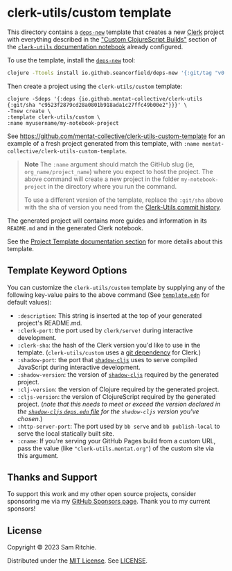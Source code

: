 # clerk-utils/custom template

This directory contains a [`deps-new`][deps-new-url] template that creates a new
[Clerk][clerk-url] project with everything described in the ["Custom
ClojureScript
Builds"](https://clerk-utils.mentat.org/#custom-clojurescript-builds) section of
the [`clerk-utils` documentation notebook][clerk-utils-url] already configured.

To use the template, install the [`deps-new`][deps-new-url] tool:

```sh
clojure -Ttools install io.github.seancorfield/deps-new '{:git/tag "v0.5.0"}' :as new
```

Then create a project using the `clerk-utils/custom` template:

```
clojure -Sdeps '{:deps {io.github.mentat-collective/clerk-utils {:git/sha "c9523f2879cd28a0801b918ada1c27ffc49b00e2"}}}' \
-Tnew create \
:template clerk-utils/custom \
:name myusername/my-notebook-project
```

See https://github.com/mentat-collective/clerk-utils-custom-template for an
example of a fresh project generated from this template, with `:name
mentat-collective/clerk-utils-custom-template`.

> **Note**
> The `:name` argument should match the GitHub slug (ie,
> `org_name/project_name`) where you expect to host the project. The above
> command will create a new project in the folder `my-notebook-project` in the
> directory where you run the command.
>
> To use a different version of the template, replace the `:git/sha` above with
> the sha of version you need from the [Clerk-Utils commit
> history](https://github.com/mentat-collective/Clerk-Utils/commits/main).

The generated project will contains more guides and information in its
`README.md` and in the generated Clerk notebook.

See the [Project Template documentation
section](https://clerk-utils.mentat.org/#project-template) for more details
about this template.

## Template Keyword Options

You can customize the `clerk-utils/custom` template by supplying any of the
following key-value pairs to the above command (See
[`template.edn`][template-edn-url] for default values):

- `:description`: This string is inserted at the top of your generated project's
  README.md.
- `:clerk-port`: the port used by `clerk/serve!` during interactive
  development.
- `:clerk-sha`: the hash of the Clerk version you'd like to use in the template.
  (`clerk-utils/custom` uses a [git
  dependency](https://clojure.org/news/2018/01/05/git-deps) for Clerk.)
- `:shadow-port`: the port that [`shadow-cljs`][shadow-url] uses to serve
  compiled JavaScript during interactive development.
- `:shadow-version`: the version of [`shadow-cljs`][shadow-url] required by the
  generated project.
- `:clj-version`: the version of Clojure required by the generated project.
- `:cljs-version`: the version of ClojureScript required by the generated
  project. (_note that this needs to meet or exceed the version declared in the
  [`shadow-cljs` `deps.edn`
  file](https://github.com/thheller/shadow-cljs/blob/master/deps.edn) for the
  `shadow-cljs` version you've chosen._)
- `:http-server-port`: The port used by `bb serve` and `bb publish-local` to
  serve the local statically built site.
- `:cname`: If you're serving your GitHub Pages build from a custom URL, pass
  the value (like `"clerk-utils.mentat.org"`) of the custom site via this
  argument.

## Thanks and Support

To support this work and my other open source projects, consider sponsoring me
via my [GitHub Sponsors page](https://github.com/sponsors/sritchie). Thank you
to my current sponsors!

## License

Copyright © 2023 Sam Ritchie.

Distributed under the [MIT License](LICENSE). See [LICENSE](LICENSE).

[clerk-url]: https://clerk.vision
[clerk-utils-url]: https://clerk-utils.mentat.org
[deps-new-url]: https://github.com/seancorfield/deps-new
[shadow-url]: https://shadow-cljs.github.io/docs/UsersGuide.html
[template-edn-url]: https://github.com/mentat-collective/clerk-utils/blob/main/resources/clerk_utils/custom/template.edn

